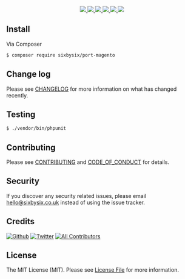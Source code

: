 <p align="center">
    <a href="https://packagist.org/packages/sixbysix/port-magento" title="Latest Version on Packagist" target="_blank">
        <img src="https://img.shields.io/packagist/v/sixbysix/port-magento.svg?longCache=true&amp;style=for-the-badge">
    </a>
    <a href="https://github.com/sixbysix/port-magento/blob/develop/LICENSE.md" title="Software License" target="_blank">
        <img src="https://img.shields.io/badge/license-MIT-brightgreen.svg?longCache=true&amp;style=for-the-badge">
    </a>
    <a href="https://scrutinizer-ci.com/g/sixbysix/port-magento/code-structure" title="Coverage Status" target="_blank">
        <img src="https://img.shields.io/scrutinizer/coverage/g/sixbysix/port-magento.svg?longCache=true&amp;style=for-the-badge">
    </a>
    <a href="https://scrutinizer-ci.com/g/sixbysix/port-magento" title="Quality Score" target="_blank">
        <img src="https://img.shields.io/scrutinizer/g/sixbysix/port-magento.svg?longCache=true&amp;style=for-the-badge">
    </a>
    <a href="https://insight.sensiolabs.com/projects/ae060475-0619-487c-bfdf-7d763574b7b9" title="SensioLabs Quality" target="_blank">
        <img src="https://img.shields.io/sensiolabs/i/ae060475-0619-487c-bfdf-7d763574b7b9.svg?style=for-the-badge">
    </a>
    <a href="https://packagist.org/packages/sixbysix/port-magento" title="Total Downloads" target="_blank">
        <img src="https://img.shields.io/packagist/dt/sixbysix/port-magento.svg?longCache=true&amp;style=for-the-badge">
    </a>
</p>
</div>

## Install

Via Composer

``` bash
$ composer require sixbysix/port-magento
```

## Change log

Please see [CHANGELOG](CHANGELOG.md) for more information on what has changed recently.

## Testing

``` bash
$ ./vendor/bin/phpunit
```

## Contributing

Please see [CONTRIBUTING](.github/CONTRIBUTING.md) and [CODE_OF_CONDUCT](CODE_OF_CONDUCT.md) for details.

## Security

If you discover any security related issues, please email hello@sixbysix.co.uk instead of using the issue tracker.

## Credits

[![Github][ico-github]][link-github]
[![Twitter][ico-twitter]][link-twitter]
[![All Contributors][ico-contributors]][link-contributors]

## License

The MIT License (MIT). Please see [License File](LICENSE.md) for more information.

[ico-version]: https://img.shields.io/packagist/v/sixbysix/port-magento.svg?longCache=true&style=for-the-badge
[ico-license]: https://img.shields.io/badge/license-MIT-brightgreen.svg?longCache=true&style=for-the-badge
[ico-travis]: https://img.shields.io/travis/sixbysix/port-magento/master.svg?longCache=true&style=for-the-badge
[ico-scrutinizer]: https://img.shields.io/scrutinizer/coverage/g/sixbysix/port-magento.svg?longCache=true&style=for-the-badge
[ico-code-quality]: https://img.shields.io/scrutinizer/g/sixbysix/port-magento.svg?longCache=true&style=for-the-badge
[ico-code-insights]: https://img.shields.io/sensiolabs/i/ae060475-0619-487c-bfdf-7d763574b7b9.svg?style=for-the-badge
[ico-downloads]: https://img.shields.io/packagist/dt/sixbysix/port-magento.svg?longCache=true&style=for-the-badge
[ico-twitter]: https://img.shields.io/badge/-the6by6-blue.svg?longCache=true&style=for-the-badge&logo=twitter&logoColor=white
[ico-github]: https://img.shields.io/badge/-the6by6-black.svg?longCache=true&style=for-the-badge&logo=github&logoColor=white
[ico-contributors]: https://img.shields.io/badge/-Contributors-blue.svg?longCache=true&style=for-the-badge&logo=github&logoColor=white

[link-packagist]: https://packagist.org/packages/sixbysix/port-magento
[link-travis]: https://travis-ci.org/sixbysix/port-magento
[link-scrutinizer]: https://scrutinizer-ci.com/g/sixbysix/port-magento/code-structure
[link-code-quality]: https://scrutinizer-ci.com/g/sixbysix/port-magento
[link-insights]: https://insight.sensiolabs.com/projects/ae060475-0619-487c-bfdf-7d763574b7b9
[link-downloads]: https://packagist.org/packages/sixbysix/port-magento
[link-author]: https://github.com/:author_username
[link-contributors]: ../../contributors
[link-twitter]: https://twitter.com/the6by6
[link-github]: https://github.com/6by6